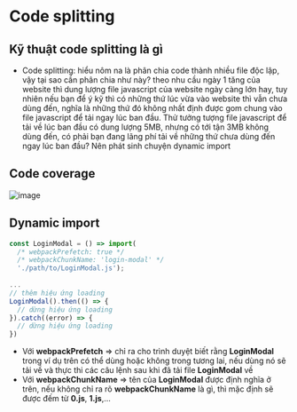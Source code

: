 # Code splitting
## Kỹ thuật code splitting là gì
- Code splitting: hiểu nôm na là phân chia code thành nhiều file độc lập, vậy tại sao cần phân chia như này? theo nhu cầu ngày 1 tăng của website thì dung lượng file javascript của website ngày càng lớn hay, tuy nhiên nếu bạn để ý kỹ thì có những thứ lúc vừa vào website thì vẫn chưa dùng đến, nghĩa là những thứ đó không nhất định được gom chung vào file javascript để tải ngay lúc ban đầu. Thử tưởng tượng file javascript để tải về lúc ban đầu có dung lượng 5MB, nhưng có tới tận 3MB không dùng đến, có phải bạn đang lãng phí tải về những thứ chưa dùng đến ngay lúc ban đầu? Nên phát sinh chuyện dynamic import
## Code coverage
![image](https://user-images.githubusercontent.com/36779105/117940612-71ddd700-b333-11eb-8f9a-2ecf9c2787cc.png)
## Dynamic import
```javascript
const LoginModal = () => import(
  /* webpackPrefetch: true */
  /* webpackChunkName: 'login-modal' */
  './path/to/LoginModal.js');
  
...
// thêm hiệu ứng loading
LoginModal().then(() => {
  // dừng hiệu ứng loading
}).catch((error) => {
  // dừng hiệu ứng loading
})
```
- Với **webpackPrefetch** => chỉ ra cho trình duyệt biết rằng **LoginModal** trong ví dụ trên có thể dùng hoặc không trong tương lai, nếu dùng nó sẽ tải về và thực thi các câu lệnh sau khi đã tải file **LoginModal** về
- Với **webpackChunkName** => tên của **LoginModal** được định nghĩa ở trên, nếu không chỉ ra rõ **webpackChunkName** là gì, thì mặc định sẽ được đếm từ **0.js**, **1.js**,...
